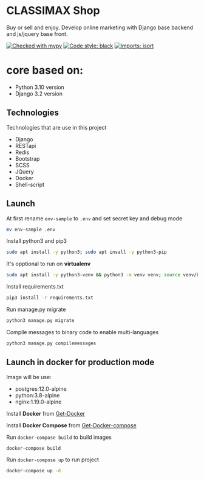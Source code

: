 # CLASSIMAX Shop
Buy or sell and enjoy. Develop online marketing with Django base backend and js/jquery base front.

[![Checked with mypy](http://www.mypy-lang.org/static/mypy_badge.svg)](http://mypy-lang.org/)
[![Code style: black](https://img.shields.io/badge/code%20style-black-000000.svg)](https://github.com/psf/black)
[![Imports: isort](https://img.shields.io/badge/%20imports-isort-%231674b1?style=flat&labelColor=ef8336)](https://pycqa.github.io/isort/)

# core based on:
  - Python 3.10 version
  - Django 3.2 version


## Technologies

Technologies that are use in this project

* Django
* RESTapi
* Redis
* Bootstrap
* SCSS
* JQuery
* Docker
* Shell-script

## Launch

At first rename `env-sample` to `.env` and set secret key and debug mode

```bash
mv env-sample .env
```

Install python3 and pip3

```bash
sudo apt install -y python3; sudo apt insall -y python3-pip
```

It's opptional to run on **virtualenv**

```bash
sudo apt install -y python3-venv && python3 -m venv venv; source venv/bin/activate
```

Install requirements.txt

```bash
pip3 install -r requirements.txt
```

Run manage.py migrate

```bash
python3 manage.py migrate
```

Compile messages to binary code to enable multi-languages

```bash
python3 manage.py compilemessages
```

## Launch in docker for production mode

Image will be use:

* postgres:12.0-alpine
* python:3.8-alpine
* nginx:1.19.0-alpine

Install **Docker** from [Get-Docker](https://docs.docker.com/get-docker/)

Install **Docker Compose** from [Get-Docker-compose](https://docs.docker.com/compose/install/)

Run `docker-compose build` to build images

```bash
docker-compose build
```

Run `docker-compose up` to run project

```bash
docker-compose up -d
```
